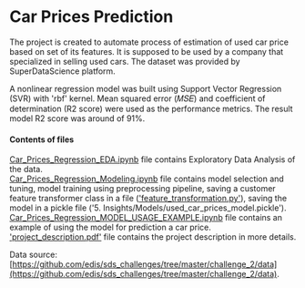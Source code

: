 # Car Prices Prediction

The project is created to automate process of estimation of used car price based on set of its features.  It is supposed to be used by a company that specialized in selling used cars. The dataset was provided by SuperDataScience platform.  

A nonlinear regression model was built using Support Vector Regression (SVR) with 'rbf' kernel. Mean squared error (𝑀𝑆𝐸) and coefficient of determination (R2 score) were used as the performance metrics. The result model R2 score was around of 91%.  

#### Contents of files

[Car_Prices_Regression_EDA.ipynb](Car_Prices_Regression_EDA_v5.ipynb) file contains Exploratory Data Analysis of the data.  
[Car_Prices_Regression_Modeling.ipynb](Car_Prices_Regression_Modeling_v6.ipynb) file contains model selection and tuning, model training using preprocessing pipeline, saving a customer feature transformer class in a file (['feature_transformation.py'](feature_transformation.py)), saving the model in a pickle file ('5. Insights/Models/used_car_prices_model.pickle').  
[Car_Prices_Regression_MODEL_USAGE_EXAMPLE.ipynb](Car_Prices_Regression_MODEL_USAGE_EXAMPLE.ipynb) file contains an example of using the model for prediction a car price.  
['project_description.pdf'](project_description.pdf) file contains the project description in more details.






Data source: [https://github.com/edis/sds_challenges/tree/master/challenge_2/data](https://github.com/edis/sds_challenges/tree/master/challenge_2/data).
